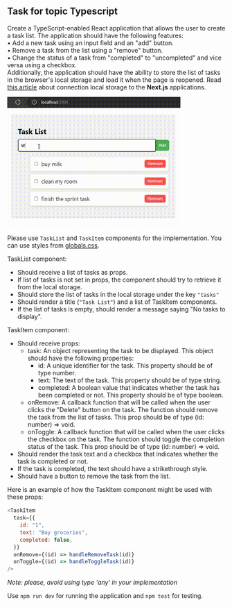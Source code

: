 ## Task for topic Typescript

Create a TypeScript-enabled React application that allows the user to create a task list. The application should have the following features:  
• Add a new task using an input field and an "add" button.  
• Remove a task from the list using a "remove" button.  
• Change the status of a task from "completed" to "uncompleted" and vice versa using a checkbox.  
Additionally, the application should have the ability to store the list of tasks in the browser's local storage and load it when the page is reopened.
Read [this article](https://sentry.io/answers/referenceerror-localstorage-is-not-defined-in-next-js/) about connection local storage to the **Next.js** applications.

 <img src="public/todo-list-video.gif" width="400">

Please use `TaskList` and `TaskItem` components for the implementation. You can use styles from [globals.css](./src/app/globals.css).

TaskList component:

- Should receive a list of tasks as props.
- If list of tasks is not set in props, the component should try to retrieve it from the local storage.
- Should store the list of tasks in the local storage under the key `"tasks"`
- Should render a title (`"Task List"`) and a list of TaskItem components.
- If the list of tasks is empty, should render a message saying "No tasks to display".

TaskItem component:

- Should receive props:
  - task: An object representing the task to be displayed. This object should have the following properties:
    - id: A unique identifier for the task. This property should be of type number.
    - text: The text of the task. This property should be of type string.
    - сompleted: A boolean value that indicates whether the task has been completed or not. This property should be of type boolean.
  - onRemove: A callback function that will be called when the user clicks the "Delete" button on the task. The function should remove the task from the list of tasks. This prop should be of type (id: number) => void.
  - onToggle: A callback function that will be called when the user clicks the checkbox on the task. The function should toggle the completion status of the task. This prop should be of type (id: number) => void.
- Should render the task text and a checkbox that indicates whether the task is completed or not.
- If the task is completed, the text should have a strikethrough style.
- Should have a button to remove the task from the list.  


Here is an example of how the TaskItem component might be used with these props:

```javascript
<TaskItem
  task={{
    id: "1",
    text: "Buy groceries",
    сompleted: false,
  }}
  onRemove={(id) => handleRemoveTask(id)}
  onToggle={(id) => handleToggleTask(id)}
/>
```

_Note: please, avoid using type 'any' in your implementation_

Use `npm run dev` for running the application and `npm test` for testing.